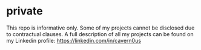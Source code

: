 # private

This repo is informative only. Some of my projects cannot be disclosed due to contractual clauses. A full description of all my projects can be found on my Linkedin profile: https://linkedin.com/in/cavern0us
